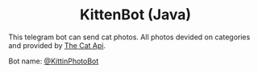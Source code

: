 <h1 align="center">
  KittenBot (Java)</a></h1>

  This telegram bot can send cat photos. All photos devided on categories and provided by <a href="https://thecatapi.com/" target="_blank">The Cat Api</a>.
  
  Bot name: <a href="https://t.me/KittinPhotoBot" target="_blank">@KittinPhotoBot</a>
